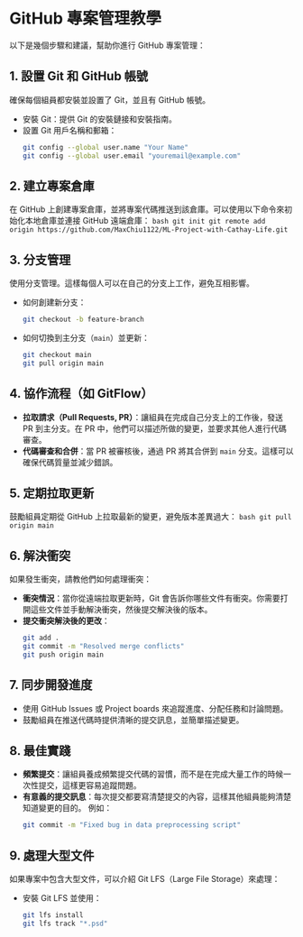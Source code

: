 # GitHub 專案管理教學

以下是幾個步驟和建議，幫助你進行 GitHub 專案管理：

## 1. 設置 Git 和 GitHub 帳號
確保每個組員都安裝並設置了 Git，並且有 GitHub 帳號。
- 安裝 Git：提供 Git 的安裝鏈接和安裝指南。
- 設置 Git 用戶名稱和郵箱：
    ```bash
    git config --global user.name "Your Name"
    git config --global user.email "youremail@example.com"
    ```

## 2. 建立專案倉庫
在 GitHub 上創建專案倉庫，並將專案代碼推送到該倉庫。可以使用以下命令來初始化本地倉庫並連接 GitHub 遠端倉庫：
    ```bash
    git init
    git remote add origin https://github.com/MaxChiu1122/ML-Project-with-Cathay-Life.git
    ```

## 3. 分支管理
使用分支管理。這樣每個人可以在自己的分支上工作，避免互相影響。
- 如何創建新分支：
    ```bash
    git checkout -b feature-branch
    ```
- 如何切換到主分支（`main`）並更新：
    ```bash
    git checkout main
    git pull origin main
    ```

## 4. 協作流程（如 GitFlow）
- **拉取請求（Pull Requests, PR）**：讓組員在完成自己分支上的工作後，發送 PR 到主分支。在 PR 中，他們可以描述所做的變更，並要求其他人進行代碼審查。
- **代碼審查和合併**：當 PR 被審核後，通過 PR 將其合併到 `main` 分支。這樣可以確保代碼質量並減少錯誤。

## 5. 定期拉取更新
鼓勵組員定期從 GitHub 上拉取最新的變更，避免版本差異過大：
    ```bash
    git pull origin main
    ```

## 6. 解決衝突
如果發生衝突，請教他們如何處理衝突：
- **衝突情況**：當你從遠端拉取更新時，Git 會告訴你哪些文件有衝突。你需要打開這些文件並手動解決衝突，然後提交解決後的版本。
- **提交衝突解決後的更改**：
    ```bash
    git add .
    git commit -m "Resolved merge conflicts"
    git push origin main
    ```

## 7. 同步開發進度
- 使用 GitHub Issues 或 Project boards 來追蹤進度、分配任務和討論問題。
- 鼓勵組員在推送代碼時提供清晰的提交訊息，並簡單描述變更。

## 8. 最佳實踐
- **頻繁提交**：讓組員養成頻繁提交代碼的習慣，而不是在完成大量工作的時候一次性提交，這樣更容易追蹤問題。
- **有意義的提交訊息**：每次提交都要寫清楚提交的內容，這樣其他組員能夠清楚知道變更的目的。
    例如：
    ```bash
    git commit -m "Fixed bug in data preprocessing script"
    ```

## 9. 處理大型文件
如果專案中包含大型文件，可以介紹 Git LFS（Large File Storage）來處理：
- 安裝 Git LFS 並使用：
    ```bash
    git lfs install
    git lfs track "*.psd"
    ```